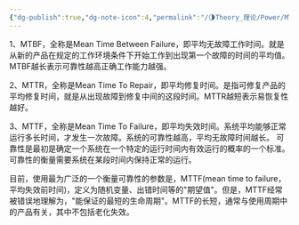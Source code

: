 ```yaml
---
{"dg-publish":true,"dg-note-icon":4,"permalink":"/🌗Theory_理论/Power/MTBF&MTTR&MTTF/","dgPassFrontmatter":true,"noteIcon":4,"created":"2023-10-19T19:24:54.579+08:00","updated":"2024-08-27T10:56:29.621+08:00"}
---
```


1、MTBF，全称是Mean Time Between Failure，即平均无故障工作时间。就是从新的产品在规定的工作环境条件下开始工作到出现第一个故障的时间的平均值。MTBF越长表示可靠性越高正确工作能力越强。

2、MTTR，全称是Mean Time To Repair，即平均修复时间。是指可修复产品的平均修复时间，就是从出现故障到修复中间的这段时间。MTTR越短表示易恢复性越好。

3、MTTF，全称是Mean Time To Failure，即平均失效时间。系统平均能够正常运行多长时间，才发生一次故障。系统的可靠性越高，平均无故障时间越长。 可靠性是最初是确定一个系统在一个特定的运行时间内有效运行的概率的一个标准。可靠性的衡量需要系统在某段时间内保持正常的运行。

目前，使用最为广泛的一个衡量可靠性的参数是，MTTF(mean time to failure，平均失效前时间)，定义为随机变量、出错时间等的"期望值"。但是，MTTF经常被错误地理解为，"能保证的最短的生命周期"。MTTF的长短，通常与使用周期中的产品有关，其中不包括老化失效。